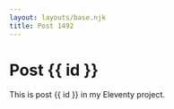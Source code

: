 ```yaml
---
layout: layouts/base.njk
title: Post 1492
---
```


# Post {{ id }}

This is post {{ id }} in my Eleventy project.
